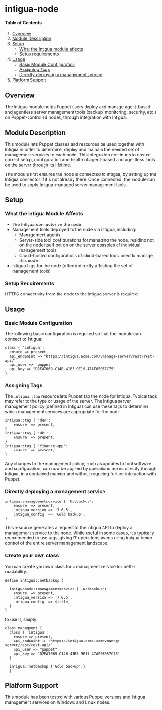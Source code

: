 # intigua-node

#### Table of Contents

1. [Overview](#overview)
2. [Module Description](#module-description)
3. [Setup](#setup)
    * [What the Intigua module affects](#what-the-intigua-module-affects)
    * [Setup requirements](#setup-requirements)
4. [Usage](#usage)
    * [Basic Module Configuration](#basic-module-configuration)
    * [Assigning Tags](#assigning-tags)
    * [Directly deploying a management service](#Directly-deploying-a-management-service)
5. [Platform Support](#platform-support)

## Overview

The Intigua module helps Puppet users deploy and manage agent-based and agentless server management tools (backup, monitoring, security, etc.) on Puppet-controlled nodes, through integration with Intigua.

## Module Description

This module lets Puppet classes and resources be used together with Intigua in order to determine, deploy and mainain the needed set of management services to each node. This integration continues to ensure correct setup, configuration and health of agent-based and agentless tools on the server through its lifetime.

The module first ensures the node is connected to Intigua, by setting up the Intigua connector if it's not already there. Once connected, the module can be used to apply Intigua-managed server management tools.

## Setup

### What the Intigua Module Affects

* The Intigua connector on the node
* Management tools deployed to the node via Intigua, including:
  * Management agents
  * Server-side tool configurations for managing the node, residing not on the node itself but on on the server consoles of individual management tools
  * Cloud-hosted configurations of cloud-based tools used to manage this node
* Intigua tags for the node (often indirectly affecting the set of management tools)

### Setup Requirements

HTTPS connectivity from the node to the Intigua server is required.

## Usage

### Basic Module Configuration
The following basic configuration is required so that the module can connect to Intigua:

```puppet
class { 'intigua':
  ensure => present,
  api_endpoint => "https://intigua.acme.com/vmanage-server/rest/rest-api/"
  api_user => "puppet"
  api_key => "D2EA7069-C14B-41B3-9E19-47AF05057C75"
}
```

### Assigning Tags
The `intigua::tag` resource lets Puppet tag the node for Intigua. Typical tags may refer to the type or usage of the server. The Intigua server management policy (defined in Intigua) can use these tags to determine which management services are appropriate for the node.

```puppet
intigua::tag { 'dev':
    ensure  => present,
}
intigua::tag { 'db':
    ensure  => present,
}
intigua::tag { 'finance-app':
    ensure  => present,
}
```

Any changes to the management policy, such as updates to tool software and configuration, can now be applied by operations teams directly through Intigua, in a contained manner and without requiring further interaction with Puppet.



### Directly deploying a management service
```puppet
intigua::managementservice { 'Netbackup':
    ensure  => present,
    intigua_version => '7.6.5',
    intigua_config  => 'Gold backup',
}
```

This resource generates a request to the Intigua API to deploy a management service to the node.
While useful in some cases, it's typically recommended to use tags, giving IT operations teams using Intigua better control of the entire server management landscape.

### Create your own class
You can create you own class for a managment service for better readability:
```puppet
define intigua::netbackup {

  intiguanode::managementservice { 'Netbackup':
    ensure  => present,
    intigua_version => '7.6.5',
    intigua_config  => $title,
  }
}
```
to use it, simply:
```puppet
class managment {
  class { 'intigua':
    ensure => present,
    api_endpoint => "https://intigua.acme.com/vmanage-server/rest/rest-api/"
    api_user => "puppet"
    api_key => "D2EA7069-C14B-41B3-9E19-47AF05057C75"
  }

  intigua::netbackup {'Gold backup':}
  }
```



## Platform Support

This module has been tested with various Puppet versions and Intigua management services on Windows and Linux nodes.
